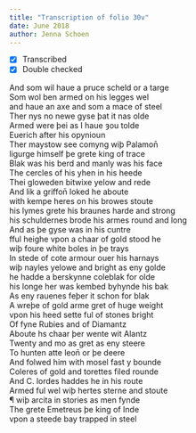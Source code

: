```yaml
---
title: "Transcription of folio 30v"
date: June 2018
author: Jenna Schoen
---
```

- [X] Transcribed
- [x] Double checked

And som wil haue a pruce scheld or a targe  
Som wol ben armed on his legges wel  
and haue an axe and som a mace of steel  
Ther nys no newe gyse þat it nas olde  
Armed were þei as I haue ȝou tolde  
Euerich after his opynioun  
Ther maystow see comyng wiþ Palamon̄  
ligurge himself þe grete king of trace  
Blak was his berd and manly was his face  
The cercles of his yhen in his heede  
Thei gloweden bitwixe yelow and rede  
And lik a griffon̄ loked he aboute  
with kempe heres on his browes stoute  
his lymes grete his braunes harde and strong  
his schuldernes brode his armes round and long  
And as þe gyse was in his cuntre  
fful heighe vpon a chaar of gold stood he  
wiþ foure white boles in þe trays  
In stede of cote armour ouer his harnays  
wiþ nayles yelowe and bright as eny golde  
he hadde a berskynne coleblak for olde  
his longe her was kembed byhynde his bak  
As eny rauenes feþer it schon for blak  
A wreþe of gold arme gret of huge weight  
vpon his heed sette ful of stones bright  
Of fyne Rubies and of Diamantz  
Aboute hs chaar þer wente wit Alantz  
Twenty and mo as gret as eny steere  
To hunten atte leon̄ or þe deere  
And folwed him with mosel fast y bounde  
Coleres of gold and torettes filed rounde  
And C. lordes haddes he in his route  
Armed ful wel wiþ hertes sterne and stoute  
¶ wiþ arcita in stories as men fynde  
The grete Emetreus þe king of Inde  
vpon a steede bay trapped in steel  
